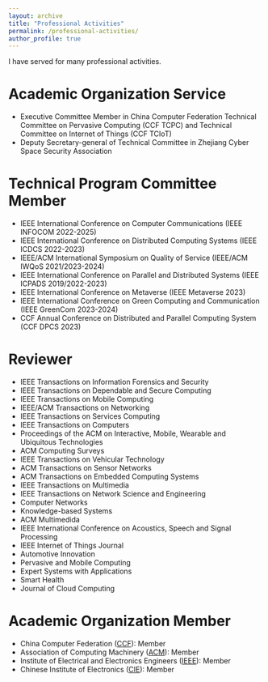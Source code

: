 ```yaml
---
layout: archive
title: "Professional Activities"
permalink: /professional-activities/
author_profile: true
---
```

I have served for many professional activities.

Academic Organization Service
======
* Executive Committee Member in China Computer Federation Technical Committee on Pervasive Computing (CCF TCPC) and Technical Committee on Internet of Things (CCF TCIoT)
* Deputy Secretary-general of Technical Committee in Zhejiang Cyber Space Security Association

Technical Program Committee Member
======
* IEEE International Conference on Computer Communications (IEEE INFOCOM 2022-2025)
* IEEE International Conference on Distributed Computing Systems (IEEE ICDCS 2022-2023)
* IEEE/ACM International Symposium on Quality of Service (IEEE/ACM IWQoS 2021/2023-2024)
* IEEE International Conference on Parallel and Distributed Systems (IEEE ICPADS 2019/2022-2023)
* IEEE International Conference on Metaverse (IEEE Metaverse 2023)
* IEEE International Conference on Green Computing and Communication (IEEE GreenCom 2023-2024)
* CCF Annual Conference on Distributed and Parallel Computing System (CCF DPCS 2023)

Reviewer
======
* IEEE Transactions on Information Forensics and Security
* IEEE Transactions on Dependable and Secure Computing
* IEEE Transactions on Mobile Computing
* IEEE/ACM Transactions on Networking
* IEEE Transactions on Services Computing
* IEEE Transactions on Computers
* Proceedings of the ACM on Interactive, Mobile, Wearable and Ubiquitous Technologies
* ACM Computing Surveys
* IEEE Transactions on Vehicular Technology
* ACM Transactions on Sensor Networks
* ACM Transactions on Embedded Computing Systems
* IEEE Transactions on Multimedia
* IEEE Transactions on Network Science and Engineering
* Computer Networks
* Knowledge-based Systems
* ACM Multimedida
* IEEE International Conference on Acoustics, Speech and Signal Processing
* IEEE Internet of Things Journal
* Automotive Innovation
* Pervasive and Mobile Computing
* Expert Systems with Applications
* Smart Health
* Journal of Cloud Computing

Academic Organization Member
======
* China Computer Federation ([CCF](https://www.ccf.org.cn/)): Member
* Association of Computing Machinery ([ACM](https://www.acm.org/)): Member
* Institute of Electrical and Electronics Engineers ([IEEE](https://www.ieee.org)): Member
* Chinese Institute of Electronics ([CIE](https://www.cie.org.cn/)): Member